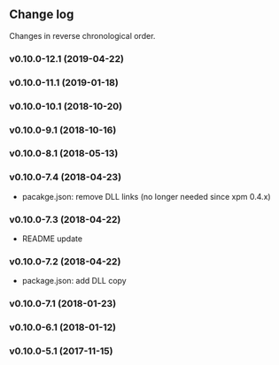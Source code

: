 ## Change log

Changes in reverse chronological order.

### v0.10.0-12.1 (2019-04-22)

### v0.10.0-11.1 (2019-01-18)

### v0.10.0-10.1 (2018-10-20)

### v0.10.0-9.1 (2018-10-16)

### v0.10.0-8.1 (2018-05-13)

### v0.10.0-7.4 (2018-04-23)

- pacakge.json: remove DLL links (no longer needed since xpm 0.4.x)

### v0.10.0-7.3 (2018-04-22)

- README update

### v0.10.0-7.2 (2018-04-22)

- package.json: add DLL copy

### v0.10.0-7.1 (2018-01-23)

### v0.10.0-6.1 (2018-01-12)

### v0.10.0-5.1 (2017-11-15)
